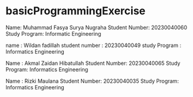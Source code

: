 # basicProgrammingExercise
Name: Muhammad Fasya Surya Nugraha
Student Number: 20230040060
Study Program: Informatic Engineering

name : Wildan fadillah
student number : 20230040049
study Program : Informatics Engineering

Name : Akmal Zaidan Hibatullah
Student Number: 20230040065
Study Program: Informatics Engineering 

Name : Rizki Maulana
Student Number: 20230040035
Study Program: Informatics Engineering 
